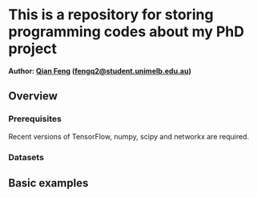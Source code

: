 # This is a repository for storing programming codes about my PhD project

**Author: [Qian Feng](https://qianfeng2.github.io/) (fengq2@student.unimelb.edu.au)**

## Overview



### Prerequisites

Recent versions of TensorFlow, numpy, scipy and networkx are required.

### Datasets



## Basic examples






